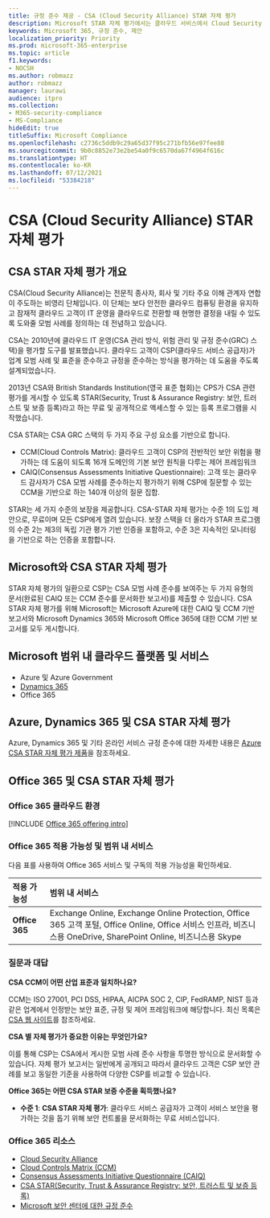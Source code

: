 ```yaml
---
title: 규정 준수 제공 - CSA (Cloud Security Alliance) STAR 자체 평가
description: Microsoft STAR 자체 평가에서는 클라우드 서비스에서 Cloud Security Alliance 요구 사항을 충족하는 방법에 대해 자세히 설명합니다.
keywords: Microsoft 365, 규정 준수, 제안
localization_priority: Priority
ms.prod: microsoft-365-enterprise
ms.topic: article
f1.keywords:
- NOCSH
ms.author: robmazz
author: robmazz
manager: laurawi
audience: itpro
ms.collection:
- M365-security-compliance
- MS-Compliance
hideEdit: true
titleSuffix: Microsoft Compliance
ms.openlocfilehash: c2736c5ddb9c29a65d37f95c271bfb56e97fee88
ms.sourcegitcommit: 9b0c8852e73e2be54a0f9c6570da67f4964f616c
ms.translationtype: HT
ms.contentlocale: ko-KR
ms.lasthandoff: 07/12/2021
ms.locfileid: "53384218"
---
```

# <a name="cloud-security-alliance-csa-star-self-assessment"></a>CSA (Cloud Security Alliance) STAR 자체 평가

## <a name="csa-star-self-assessment-overview"></a>CSA STAR 자체 평가 개요

CSA(Cloud Security Alliance)는 전문직 종사자, 회사 및 기타 주요 이해 관계자 연합이 주도하는 비영리 단체입니다. 이 단체는 보다 안전한 클라우드 컴퓨팅 환경을 유지하고 잠재적 클라우드 고객이 IT 운영을 클라우드로 전환할 때 현명한 결정을 내릴 수 있도록 도와줄 모범 사례를 정의하는 데 전념하고 있습니다.  
  
CSA는 2010년에 클라우드 IT 운영(CSA 관리 방식, 위험 관리 및 규정 준수(GRC) 스택)을 평가할 도구를 발표했습니다. 클라우드 고객이 CSP(클라우드 서비스 공급자)가 업계 모범 사례 및 표준을 준수하고 규정을 준수하는 방식을 평가하는 데 도움을 주도록 설계되었습니다.  
  
2013년 CSA와 British Standards Institution(영국 표준 협회)는 CPS가 CSA 관련 평가를 게시할 수 있도록 STAR(Security, Trust & Assurance Registry: 보안, 트러스트 및 보증 등록)라고 하는 무료 및 공개적으로 액세스할 수 있는 등록 프로그램을 시작했습니다.  
  
CSA STAR는 CSA GRC 스택의 두 가지 주요 구성 요소를 기반으로 합니다.

- CCM(Cloud Controls Matrix): 클라우드 고객이 CSP의 전반적인 보안 위험을 평가하는 데 도움이 되도록 16개 도메인의 기본 보안 원칙을 다루는 제어 프레임워크
- CAIQ(Consensus Assessments Initiative Questionnaire): 고객 또는 클라우드 감사자가 CSA 모범 사례를 준수하는지 평가하기 위해 CSP에 질문할 수 있는 CCM을 기반으로 하는 140개 이상의 질문 집합.

STAR는 세 가지 수준의 보장을 제공합니다. CSA-STAR 자체 평가는 수준 1의 도입 제안으로, 무료이며 모든 CSP에게 열려 있습니다. 보장 스택을 더 올라가 STAR 프로그램의 수준 2는 제3의 독립 기관 평가 기반 인증을 포함하고, 수준 3은 지속적인 모니터링을 기반으로 하는 인증을 포함합니다.

## <a name="microsoft-and-csa-star-self-assessment"></a>Microsoft와 CSA STAR 자체 평가

STAR 자체 평가의 일환으로 CSP는 CSA 모범 사례 준수를 보여주는 두 가지 유형의 문서(완료된 CAIQ 또는 CCM 준수를 문서화한 보고서)를 제출할 수 있습니다. CSA STAR 자체 평가를 위해 Microsoft는 Microsoft Azure에 대한 CAIQ 및 CCM 기반 보고서와 Microsoft Dynamics 365와 Microsoft Office 365에 대한 CCM 기반 보고서를 모두 게시합니다.  

## <a name="microsoft-in-scope-cloud-platforms--services"></a>Microsoft 범위 내 클라우드 플랫폼 및 서비스

- Azure 및 Azure Government
- [Dynamics 365](https://aka.ms/d365-compliance-list)
- Office 365

## <a name="azure-dynamics-365-and-csa-star-self-assessment"></a>Azure, Dynamics 365 및 CSA STAR 자체 평가

Azure, Dynamics 365 및 기타 온라인 서비스 규정 준수에 대한 자세한 내용은 [Azure CSA STAR 자체 평가 제품](/azure/compliance/offerings/offering-csa-star-self-assessment)을 참조하세요.

## <a name="office-365-and-csa-star-self-assessment"></a>Office 365 및 CSA STAR 자체 평가

### <a name="office-365-cloud-environments"></a>Office 365 클라우드 환경

[!INCLUDE [Office 365 offering intro](../includes/o365-offering-introduction.md)]

### <a name="office-365-applicability-and-in-scope-services"></a>Office 365 적용 가능성 및 범위 내 서비스

다음 표를 사용하여 Office 365 서비스 및 구독의 적용 가능성을 확인하세요.

| **적용 가능성** | **범위 내 서비스** |
|:------------------|:----------------------|
| **Office 365** |Exchange Online, Exchange Online Protection, Office 365 고객 포털, Office Online, Office 서비스 인프라, 비즈니스용 OneDrive, SharePoint Online, 비즈니스용 Skype |

### <a name="frequently-asked-questions"></a>질문과 대답

**CSA CCM이 어떤 산업 표준과 일치하나요?**

CCM는 ISO 27001, PCI DSS, HIPAA, AICPA SOC 2, CIP, FedRAMP, NIST 등과 같은 업계에서 인정받는 보안 표준, 규정 및 제어 프레임워크에 해당합니다. 최신 목록은 [CSA 웹 사이트](https://cloudsecurityalliance.org/)를 참조하세요.

**CSA 별 자체 평가가 중요한 이유는 무엇인가요?**

이를 통해 CSP는 CSA에서 게시한 모범 사례 준수 사항을 투명한 방식으로 문서화할 수 있습니다. 자체 평가 보고서는 일반에게 공개되고 따라서 클라우드 고객은 CSP 보안 관례를 보고 동일한 기준을 사용하여 다양한 CSP를 비교할 수 있습니다.

**Office 365는 어떤 CSA STAR 보증 수준을 획득했나요?**

- **수준 1**: **CSA STAR 자체 평가**: 클라우드 서비스 공급자가 고객이 서비스 보안을 평가하는 것을 돕기 위해 보안 컨트롤을 문서화하는 무료 서비스입니다.

### <a name="office-365-resources"></a>Office 365 리소스

- [Cloud Security Alliance](https://cloudsecurityalliance.org/)
- [Cloud Controls Matrix (CCM)](https://cloudsecurityalliance.org/group/cloud-controls-matrix/)
- [Consensus Assessments Initiative Questionnaire (CAIQ)](https://cloudsecurityalliance.org/group/consensus-assessments/)
- [CSA STAR(Security, Trust & Assurance Registry: 보안, 트러스트 및 보증 등록)](https://cloudsecurityalliance.org/star/)
- [Microsoft 보안 센터에 대한 규정 준수](https://www.microsoft.com/trust-center/compliance/compliance-overview)